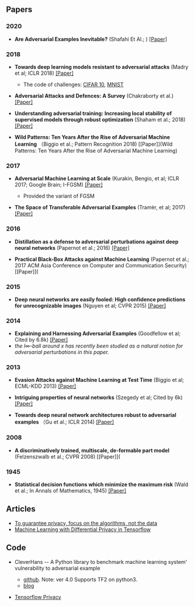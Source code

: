 

## Papers

### 2020

* **Are Adversarial Examples Inevitable?** (Shafahi Et Al.; ) [[Paper]](Https://Arxiv.Org/Pdf/1809.02104.Pdf)

### 2018

* **Towards deep learning models resistant to adversarial attacks** (Madry et al; ICLR 2018) [[Paper]](https://arxiv.org/pdf/1706.06083.pdf)
  * The code of challenges: [CIFAR 10](https://github.com/MadryLab/cifar10_challenge), [MNIST](https://github.com/MadryLab/mnist_challenge)

* **Adversarial Attacks and Defences: A Survey** (Chakraborty et al.) [[Paper]](https://arxiv.org/pdf/1810.00069.pdf)

* **Understanding adversarial training: Increasing local stability of supervised models through robust optimization** (Shaham et al.; 2018) [[Paper]](https://arxiv.org/pdf/1511.05432.pdf)

* **Wild Patterns: Ten Years After the Rise of Adversarial Machine Learning** （Biggio et al.; Pattern Recognition 2018) [[Paper]](Wild Patterns: Ten Years After the Rise of Adversarial Machine Learning)

### 2017

* **Adversarial Machine Learning at Scale** (Kurakin, Bengio, et al; ICLR 2017; Google Brain; I-FGSM) [[Paper]](https://arxiv.org/pdf/1611.01236.pdf)
  * Provided the variant of FGSM

* **The Space of Transferable Adversarial Examples** (Tramèr, et al; 2017) [[Paper]](https://arxiv.org/pdf/1704.03453.pdf)

### 2016

* **Distillation as a defense to adversarial perturbations against deep neural networks** (Papernot et al.; 2016) [[Paper]](https://arxiv.org/pdf/1602.02697.pdf)

* **Practical Black-Box Attacks against Machine Learning** (Papernot et al.; 2017 ACM Asia Conference on Computer and Communication Security) [[Paper]](
### 2015

* **Deep neural networks are easily fooled: High confidence predictions for unrecognizable images** (Nguyen et al; CVPR 2015) [[Paper]](https://arxiv.org/pdf/1412.1897.pdf)

### 2014

* **Explaining and Harnessing Adversarial Examples** (Goodfellow et al; Cited by 6.8k) [[Paper]](https://arxiv.org/pdf/1412.6572.pdf)
 * *the l∞-ball around x has recently been studied as a natural notion for adversarial perturbations in this paper.*

### 2013

* **Evasion Attacks against Machine Learning at Test Time** (Biggio et al; ECML-KDD 2013) [[Paper]](https://arxiv.org/pdf/1708.06131)

* **Intriguing properties of neural networks** (Szegedy et al; Cited by 6k) [[Paper]](https://arxiv.org/pdf/1312.6199.pdf)

* **Towards deep neural network architectures robust to adversarial examples** （Gu et al.; ICLR 2014) [[Paper]](https://arxiv.org/pdf/1412.5068.pdf)

### 2008

* **A discriminatively trained, multiscale, de-formable part model** (Felzenszwalb et al.; CVPR 2008) [[Paper]](

### 1945

* **Statistical decision functions which minimize the maximum risk** (Wald et al.; In Annals of Mathematics, 1945) [[Paper]](https://booksc.xyz/book/32516015/33b0de)

## Articles

* [To guarantee privacy, focus on the algorithms, not the data](http://www.cleverhans.io/2021/01/14/privacy-focus-algorithms.html)
* [Machine Learning with Differential Privacy in Tensorflow](http://www.cleverhans.io/privacy/2019/03/26/machine-learning-with-differential-privacy-in-tensorflow.html)

## Code

* CleverHans -- A Python library to benchmark machine learning system' vulnerability to adversarial example
  * [github](https://github.com/cleverhans-lab/cleverhans). Note: ver 4.0 Supports TF2 on python3.
  * [blog](http://www.cleverhans.io)

* [Tensorflow Privacy](https://github.com/tensorflow/privacy)


